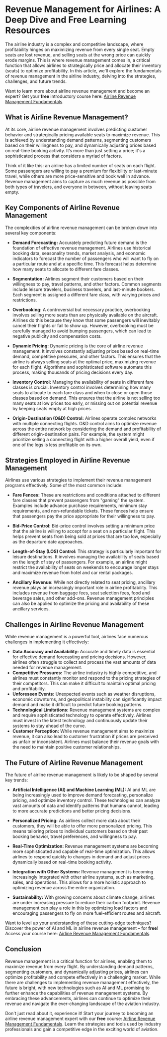 # Revenue Management for Airlines: A Deep Dive and Free Learning Resources

The airline industry is a complex and competitive landscape, where profitability hinges on maximizing revenue from every single seat. Empty seats are lost revenue, and selling seats at the wrong price can quickly erode margins. This is where revenue management comes in, a critical function that allows airlines to strategically price and allocate their inventory (seats) to optimize profitability. In this article, we'll explore the fundamentals of revenue management in the airline industry, delving into the strategies, challenges, and future trends.

Want to learn more about airline revenue management and become an expert? Get your **free** introductory course here: [Airline Revenue Management Fundamentals](https://udemywork.com/revenue-management-airlines).

## What is Airline Revenue Management?

At its core, airline revenue management involves predicting customer behavior and strategically pricing available seats to maximize revenue. This is achieved by understanding demand patterns, segmenting customers based on their willingness to pay, and dynamically adjusting prices based on real-time booking activity. It’s more than just setting a price; it's a sophisticated process that considers a myriad of factors.

Think of it like this: an airline has a limited number of seats on each flight. Some passengers are willing to pay a premium for flexibility or last-minute travel, while others are more price-sensitive and book well in advance. Revenue management aims to capture as much revenue as possible from both types of travelers, and everyone in between, without leaving seats empty.

## Key Components of Airline Revenue Management

The complexities of airline revenue management can be broken down into several key components:

*   **Demand Forecasting:** Accurately predicting future demand is the foundation of effective revenue management. Airlines use historical booking data, seasonality trends, market analysis, and economic indicators to forecast the number of passengers who will want to fly on a particular route and at a specific time. This forecast helps determine how many seats to allocate to different fare classes.

*   **Segmentation:** Airlines segment their customers based on their willingness to pay, travel patterns, and other factors. Common segments include leisure travelers, business travelers, and last-minute bookers. Each segment is assigned a different fare class, with varying prices and restrictions.

*   **Overbooking:** A controversial but necessary practice, overbooking involves selling more seats than are physically available on the aircraft. Airlines do this because they know that some passengers will inevitably cancel their flights or fail to show up. However, overbooking must be carefully managed to avoid bumping passengers, which can lead to negative publicity and compensation costs.

*   **Dynamic Pricing:** Dynamic pricing is the core of airline revenue management. It involves constantly adjusting prices based on real-time demand, competitive pressures, and other factors. This ensures that the airline is always selling seats at the optimal price, maximizing revenue for each flight. Algorithms and sophisticated software automate this process, making thousands of pricing decisions every day.

*   **Inventory Control:** Managing the availability of seats in different fare classes is crucial. Inventory control involves determining how many seats to allocate to each fare class and when to close or open those classes based on demand. This ensures that the airline is not selling too many seats at low prices too early, or missing out on potential revenue by keeping seats empty at high prices.

*   **Origin-Destination (O&D) Control:** Airlines operate complex networks with multiple connecting flights. O&D control aims to optimize revenue across the entire network by considering the demand and profitability of different origin-destination pairs. For example, the system might prioritize selling a connecting flight with a higher overall yield, even if one of the legs is less profitable on its own.

## Strategies Employed in Airline Revenue Management

Airlines use various strategies to implement their revenue management programs effectively. Some of the most common include:

*   **Fare Fences:** These are restrictions and conditions attached to different fare classes that prevent passengers from "gaming" the system. Examples include advance purchase requirements, minimum stay requirements, and non-refundable tickets. These fences help ensure that passengers pay the price appropriate for their willingness to pay.

*   **Bid-Price Control:** Bid-price control involves setting a minimum price that the airline is willing to accept for a seat on a particular flight. This helps prevent seats from being sold at prices that are too low, especially as the departure date approaches.

*   **Length-of-Stay (LOS) Control:** This strategy is particularly important for leisure destinations. It involves managing the availability of seats based on the length of stay of passengers. For example, an airline might restrict the availability of seats on weekends to encourage longer stays and maximize revenue from hotel and car rental packages.

*   **Ancillary Revenue:** While not directly related to seat pricing, ancillary revenue plays an increasingly important role in airline profitability. This includes revenue from baggage fees, seat selection fees, food and beverage sales, and other add-ons. Revenue management principles can also be applied to optimize the pricing and availability of these ancillary services.

## Challenges in Airline Revenue Management

While revenue management is a powerful tool, airlines face numerous challenges in implementing it effectively:

*   **Data Accuracy and Availability:** Accurate and timely data is essential for effective demand forecasting and pricing decisions. However, airlines often struggle to collect and process the vast amounts of data needed for revenue management.
*   **Competitive Pressures:** The airline industry is highly competitive, and airlines must constantly monitor and respond to the pricing strategies of their competitors. This can make it difficult to maintain optimal pricing and profitability.
*   **Unforeseen Events:** Unexpected events such as weather disruptions, economic downturns, and geopolitical instability can significantly impact demand and make it difficult to predict future booking patterns.
*   **Technological Limitations:** Revenue management systems are complex and require sophisticated technology to operate effectively. Airlines must invest in the latest technology and continuously update their systems to stay ahead of the curve.
*   **Customer Perception:** While revenue management aims to maximize revenue, it can also lead to customer frustration if prices are perceived as unfair or inconsistent. Airlines must balance their revenue goals with the need to maintain positive customer relationships.

## The Future of Airline Revenue Management

The future of airline revenue management is likely to be shaped by several key trends:

*   **Artificial Intelligence (AI) and Machine Learning (ML):** AI and ML are being increasingly used to improve demand forecasting, personalize pricing, and optimize inventory control. These technologies can analyze vast amounts of data and identify patterns that humans cannot, leading to more accurate predictions and better pricing decisions.

*   **Personalized Pricing:** As airlines collect more data about their customers, they will be able to offer more personalized pricing. This means tailoring prices to individual customers based on their past booking behavior, travel preferences, and willingness to pay.

*   **Real-Time Optimization:** Revenue management systems are becoming more sophisticated and capable of real-time optimization. This allows airlines to respond quickly to changes in demand and adjust prices dynamically based on real-time booking activity.

*   **Integration with Other Systems:** Revenue management is becoming increasingly integrated with other airline systems, such as marketing, sales, and operations. This allows for a more holistic approach to optimizing revenue across the entire organization.

*   **Sustainability:** With growing concerns about climate change, airlines are under increasing pressure to reduce their carbon footprint. Revenue management can play a role in this by optimizing load factors and encouraging passengers to fly on more fuel-efficient routes and aircraft.

Want to level up your understanding of these cutting-edge techniques? Discover the power of AI and ML in airline revenue management – for **free**! Access your course here: [Airline Revenue Management Fundamentals](https://udemywork.com/revenue-management-airlines).

## Conclusion

Revenue management is a critical function for airlines, enabling them to maximize revenue from every flight. By understanding demand patterns, segmenting customers, and dynamically adjusting prices, airlines can optimize profitability and compete effectively in a challenging market. While there are challenges to implementing revenue management effectively, the future is bright, with new technologies such as AI and ML promising to further enhance the capabilities of revenue management systems. By embracing these advancements, airlines can continue to optimize their revenue and navigate the ever-changing landscape of the aviation industry.

Don't just read about it, experience it! Start your journey to becoming an airline revenue management expert with our **free** course: [Airline Revenue Management Fundamentals](https://udemywork.com/revenue-management-airlines). Learn the strategies and tools used by industry professionals and gain a competitive edge in the exciting world of aviation.
